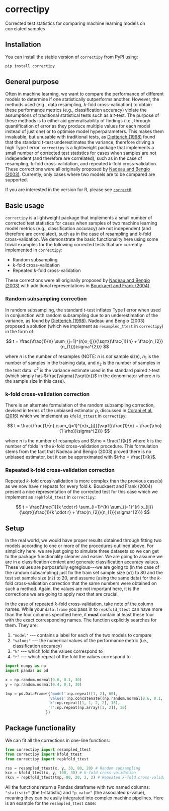# correctipy

Corrected test statistics for comparing machine learning models on
correlated samples

## Installation

You can install the stable version of `correctipy` from PyPI using:

``` python
pip install correctipy
```

## General purpose

Often in machine learning, we want to compare the performance of
different models to determine if one statistically outperforms another.
However, the methods used (e.g., data resampling, $k$-fold
cross-validation) to obtain these performance metrics (e.g.,
classification accuracy) violate the assumptions of traditional
statistical tests such as a $t$-test. The purpose of these methods is to
either aid generalisability of findings (i.e., through quantification of
error as they produce multiple values for each model instead of just
one) or to optimise model hyperparameters. This makes them invaluable,
but unusable with traditional tests, as [Dietterich
(1998)](https://pubmed.ncbi.nlm.nih.gov/9744903/) found that the
standard $t$-test underestimates the variance, therefore driving a high
Type I error. `correctipy` is a lightweight package that implements a
small number of corrected test statistics for cases when samples are not
independent (and therefore are correlated), such as in the case of
resampling, $k$-fold cross-validation, and repeated $k$-fold
cross-validation. These corrections were all originally proposed by
[Nadeau and Bengio
(2003)](https://link.springer.com/article/10.1023/A:1024068626366).
Currently, only cases where two models are to be compared are supported.

If you are interested in the version for R, please see [`correctR`](https://github.com/hendersontrent/correctR).

## Basic usage

`correctipy` is a lightweight package that implements a small number of corrected test statistics for cases when samples of two machine learning model metrics (e.g., classification accuracy) are not independent (and therefore are correlated), such as in the case of resampling and $k$-fold cross-validation. We demonstrate the basic functionality here using some trivial examples for the following corrected tests that are currently implemented in `correctipy`:

* Random subsampling
* $k$-fold cross-validation
* Repeated $k$-fold cross-validation

These corrections were all originally proposed by [Nadeau and Bengio (2003)](https://link.springer.com/article/10.1023/A:1024068626366) with additional representations in [Bouckaert and Frank (2004)](https://link.springer.com/chapter/10.1007/978-3-540-24775-3_3).

### Random subsampling correction

In random subsampling, the standard $t$-test inflates Type I error when used in conjunction with random subsampling due to an underestimation of the variance, as found by [Dietterich (1998)](https://pubmed.ncbi.nlm.nih.gov/9744903/). Nadeau and Bengio (2003) proposed a solution (which we implement as `resampled_ttest` in `correctipy`) in the form of:

$$
t = \frac{\frac{1}{n} \sum_{j=1}^{n}x_{j}}{\sqrt{(\frac{1}{n} + \frac{n_{2}}{n_{1}})\sigma^{2}}}
$$

where $n$ is the number of resamples (NOTE: $n$ is *not* sample size), $n_{1}$ is the number of samples in the training data, and $n_{2}$ is the number of samples in the test data. $\sigma^{2}$ is the variance estimate used in the standard paired $t$-test (which simply has $\frac{\sigma}{\sqrt{n}}$ in the denominator where $n$ is the sample size in this case).

### k-fold cross-validation correction

There is an alternate formulation of the random subsampling correction, devised in terms of the unbiased estimator $\rho$, discussed in [Corani et al. (2016)](https://link.springer.com/article/10.1007/s10994-017-5641-9) which we implement as `kfold_tttest` in `correctipy`:

$$
t = \frac{\frac{1}{n} \sum_{j=1}^{n}x_{j}}{\sqrt{(\frac{1}{n} + \frac{\rho}{1-\rho})\sigma^{2}}}
$$

where $n$ is the number of resamples and $\rho = \frac{1}{k}$ where $k$ is the number of folds in the $k$-fold cross-validation procedure. This formulation stems from the fact that Nadeau and Bengio (2003) proved there is no unbiased estimator, but it can be approximated with $\rho = \frac{1}{k}$.

### Repeated k-fold cross-validation correction

Repeated $k$-fold cross-validation is more complex than the previous case(s) as we now have $r$ repeats for every fold $k$. Bouckaert and Frank (2004) present a nice representation of the corrected test for this case which we implement as `repkfold_ttest` in `correctipy`:

$$
t = \frac{\frac{1}{k \cdot r} \sum_{i=1}^{k} \sum_{j=1}^{r} x_{ij}}{\sqrt{(\frac{1}{k \cdot r} + \frac{n_{2}}{n_{1}})\sigma^{2}}}
$$

## Setup

In the real world, we would have proper results obtained through fitting two models according to one or more of the procedures outlined above. For simplicity here, we are just going to simulate three datasets so we can get to the package functionality cleaner and easier. We are going to assume we are in a classification context and generate classification accuracy values. These values are purposefully egregious---we are going to (in the case of the random subsampling) just fix the train set sample size (`n1`) to 80 and the test set sample size (`n2`) to 20, and assume (using the same data) for the $k$-fold cross-validation correction that the same numbers were obtained on such a method. Again, the values are not important here, it is the corrections we are going to apply next that are crucial.

In the case of repeated $k$-fold cross-validation, take note of the column names. While your `data.frame` you pass in to `repkfold_ttest` can have more than the four columns specified here, it **must** contain at least these four with the exact corresponding names. The function explicitly searches for them. They are:

1. `"model"` --- contains a label for each of the two models to compare
2. `"values"` --- the numerical values of the performance metric (i.e., classification accuracy)
3. `"k"` --- which fold the values correspond to
4. `"r"` --- which repeat of the fold the values correspond to

```python
import numpy as np
import pandas as pd

x = np.random.normal(0.6, 0.1, 30)
y = np.random.normal(0.4, 0.1, 30)

tmp = pd.DataFrame({'model':np.repeat([1, 2], 60), 
                   'values':np.concatenate((np.random.normal(0.6, 0.1, 60), np.random.normal(0.4, 0.1, 60))),
                   'k':np.repeat([1, 1, 2, 2], 15),
                   'r':np.repeat(np.array([1, 2]), 30)
                  })

```

## Package functionality

We can fit all the corrections in one-line functions:

```python
from correctipy import resampled_ttest
from correctipy import kfold_ttest
from correctipy import repkfold_ttest

rss = resampled_ttest(x, y, 30, 80, 20) # Random subsampling
kcv = kfold_ttest(x, y, 100, 30) # k-fold cross-validation
rkcv = repkfold_ttest(tmp, 80, 20, 2, 2) # Repeated k-fold cross-validation
```

All the functions return a Pandas dataframe with two named columns: `"statistic"` (the $t$-statistic) and `"p_value"` (the associated $p$-value), meaning they can be easily integrated into complex machine pipelines. Here is an example for the `resampled_ttest` case:

```

```